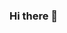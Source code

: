 ### Hi there 👋

<!--
**Daniel-caires/daniel-caires** is a ✨ _special_ ✨ repository because its `README.md` (this file) appears on your GitHub profile.
$theme=vision-friendly-dark
Here are some ideas to get you started:
[![Anurag's GitHub stats](https://github-readme-stats.vercel.app/api?username=daniel-caires)](https://github.com/daniel-caires/github-readme-stats)(https://github-readme-stats.vercel.app/api?username=anuraghazra&theme=vision-friendly-dark_icons=true)

vision-friendly-dark
- 🔭 I’m currently working on ...
- 🌱 I’m currently learning ...
- 👯 I’m looking to collaborate on ...
- 🤔 I’m looking for help with ...
- 💬 Ask me about ...
- 📫 How to reach me: 
- 😄 Pronouns: ...
- ⚡ Fun fact: ...
-->
